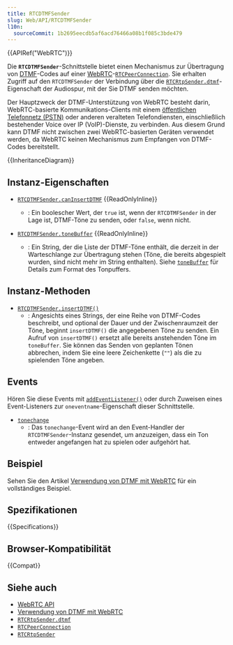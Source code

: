 ```yaml
---
title: RTCDTMFSender
slug: Web/API/RTCDTMFSender
l10n:
  sourceCommit: 1b2695eecdb5af6acd76466a08b1f085c3bde479
---
```


{{APIRef("WebRTC")}}

Die **`RTCDTMFSender`**-Schnittstelle bietet einen Mechanismus zur Übertragung von [DTMF](/de/docs/Glossary/DTMF)-Codes auf einer [WebRTC](/de/docs/Web/API/WebRTC_API)-[`RTCPeerConnection`](/de/docs/Web/API/RTCPeerConnection). Sie erhalten Zugriff auf den `RTCDTMFSender` der Verbindung über die [`RTCRtpSender.dtmf`](/de/docs/Web/API/RTCRtpSender/dtmf)-Eigenschaft der Audiospur, mit der Sie DTMF senden möchten.

Der Hauptzweck der DTMF-Unterstützung von WebRTC besteht darin, WebRTC-basierte Kommunikations-Clients mit einem [öffentlichen Telefonnetz (PSTN)](https://en.wikipedia.org/wiki/Public_switched_telephone_network) oder anderen veralteten Telefondiensten, einschließlich bestehender Voice over IP (VoIP)-Dienste, zu verbinden. Aus diesem Grund kann DTMF nicht zwischen zwei WebRTC-basierten Geräten verwendet werden, da WebRTC keinen Mechanismus zum Empfangen von DTMF-Codes bereitstellt.

{{InheritanceDiagram}}

## Instanz-Eigenschaften

- [`RTCDTMFSender.canInsertDTMF`](/de/docs/Web/API/RTCDTMFSender/canInsertDTMF) {{ReadOnlyInline}}

  - : Ein boolescher Wert, der `true` ist, wenn der `RTCDTMFSender` in der Lage ist, DTMF-Töne zu senden, oder `false`, wenn nicht.

- [`RTCDTMFSender.toneBuffer`](/de/docs/Web/API/RTCDTMFSender/toneBuffer) {{ReadOnlyInline}}
  - : Ein String, der die Liste der DTMF-Töne enthält, die derzeit in der Warteschlange zur Übertragung stehen (Töne, die bereits abgespielt wurden, sind nicht mehr im String enthalten). Siehe [`toneBuffer`](/de/docs/Web/API/RTCDTMFSender/toneBuffer) für Details zum Format des Tonpuffers.

## Instanz-Methoden

- [`RTCDTMFSender.insertDTMF()`](/de/docs/Web/API/RTCDTMFSender/insertDTMF)
  - : Angesichts eines Strings, der eine Reihe von DTMF-Codes beschreibt, und optional der Dauer und der Zwischenraumzeit der Töne, beginnt `insertDTMF()` die angegebenen Töne zu senden. Ein Aufruf von `insertDTMF()` ersetzt alle bereits anstehenden Töne im `toneBuffer`. Sie können das Senden von geplanten Tönen abbrechen, indem Sie eine leere Zeichenkette (`""`) als die zu spielenden Töne angeben.

## Events

Hören Sie diese Events mit [`addEventListener()`](/de/docs/Web/API/EventTarget/addEventListener) oder durch Zuweisen eines Event-Listeners zur `oneventname`-Eigenschaft dieser Schnittstelle.

- [`tonechange`](/de/docs/Web/API/RTCDTMFSender/tonechange_event)
  - : Das `tonechange`-Event wird an den Event-Handler der `RTCDTMFSender`-Instanz gesendet, um anzuzeigen, dass ein Ton entweder angefangen hat zu spielen oder aufgehört hat.

## Beispiel

Sehen Sie den Artikel [Verwendung von DTMF mit WebRTC](/de/docs/Web/API/WebRTC_API/Using_DTMF) für ein vollständiges Beispiel.

## Spezifikationen

{{Specifications}}

## Browser-Kompatibilität

{{Compat}}

## Siehe auch

- [WebRTC API](/de/docs/Web/API/WebRTC_API)
- [Verwendung von DTMF mit WebRTC](/de/docs/Web/API/WebRTC_API/Using_DTMF)
- [`RTCRtpSender.dtmf`](/de/docs/Web/API/RTCRtpSender/dtmf)
- [`RTCPeerConnection`](/de/docs/Web/API/RTCPeerConnection)
- [`RTCRtpSender`](/de/docs/Web/API/RTCRtpSender)
